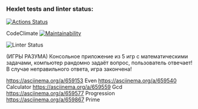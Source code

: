 ### Hexlet tests and linter status:

[![Actions Status](https://github.com/Alexsporty/frontend-project-44/actions/workflows/hexlet-check.yml/badge.svg)](https://github.com/Alexsporty/frontend-project-44/actions)

CodeClimate
[![Maintainability](https://api.codeclimate.com/v1/badges/4c92b855b7667be46617/maintainability)](https://codeclimate.com/github/Alexsporty/frontend-project-44/maintainability)

![Linter Status](https://github.com/Alexsporty/frontend-project-44/actions/workflows/nodejs.yml/badge.svg)

(ИГРЫ РАЗУМА)
Консольное приложение из 5 игр с математическими задачами, компьютер рандомно задаёт вопрос, пользователь отвечает!
В случае неправильного ответа, игра закончена!


https://asciinema.org/a/659153 Even
https://asciinema.org/a/659540 Calculator
https://asciinema.org/a/659559 Gcd
https://asciinema.org/a/659577 Progression
https://asciinema.org/a/659867 Prime
